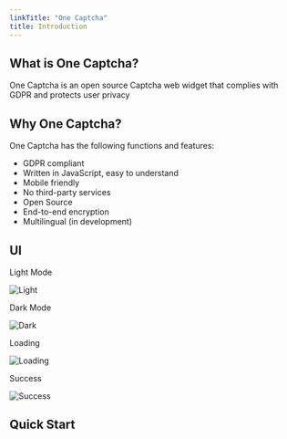 ```yaml
---
linkTitle: "One Captcha"
title: Introduction
---
```



## What is One Captcha?

One Captcha is an open source Captcha web widget that complies with GDPR and protects user privacy

## Why One Captcha?

One Captcha has the following functions and features:

- GDPR compliant
- Written in JavaScript, easy to understand
- Mobile friendly
- No third-party services
- Open Source
- End-to-end encryption
- Multilingual (in development)

## UI

Light Mode

![Light](assets/One-Captcha-Preview.png)

Dark Mode

![Dark](assets/One-Captcha-Preview-Dark.png)

Loading

![Loading](assets/Preview-Loading.png)

Success

![Success](assets/Preview-Success.png)

## Quick Start

